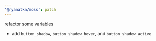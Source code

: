 ```yaml
---
'@ryanatkn/moss': patch
---
```


refactor some variables

- add `button_shadow`, `button_shadow_hover`, and `button_shadow_active`
